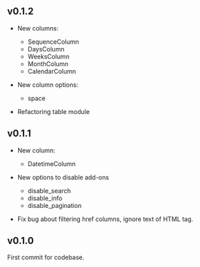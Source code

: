 ## v0.1.2
* New columns:

    * SequenceColumn
    * DaysColumn
    * WeeksColumn
    * MonthColumn
    * CalendarColumn
  
* New column options:

    * space

* Refactoring table module

## v0.1.1

* New column:

    * DatetimeColumn

* New options to disable add-ons

    * disable_search
    * disable_info
    * disable_pagination

* Fix bug about filtering href columns, ignore text of HTML tag.

## v0.1.0

First commit for codebase.
